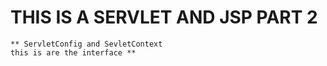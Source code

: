 # THIS IS A SERVLET AND JSP PART 2
	** ServletConfig and SevletContext 
	this is are the interface **

